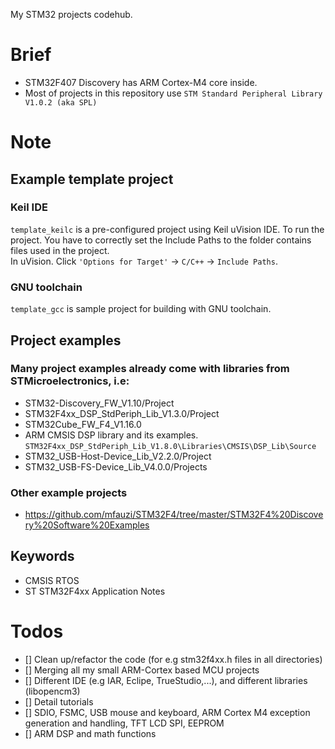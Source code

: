 My STM32 projects codehub.
# Brief
+ STM32F407 Discovery has ARM Cortex-M4 core inside.
+ Most of projects in this repository use `STM Standard Peripheral Library V1.0.2 (aka SPL)`
# Note
## Example template project
### Keil IDE
`template_keilc` is a pre-configured project using Keil uVision IDE.
To run the project. You have to correctly set the Include Paths to the folder contains files used in the project.  
In uVision. Click `'Options for Target'` -> `C/C++` -> `Include Paths`.  
### GNU toolchain
`template_gcc` is sample project for building with GNU toolchain.
## Project examples
### Many project examples already come with libraries from STMicroelectronics, i.e:
+ STM32-Discovery_FW_V1.10/Project
+ STM32F4xx_DSP_StdPeriph_Lib_V1.3.0/Project
+ STM32Cube_FW_F4_V1.16.0
+ ARM CMSIS DSP library and its examples. `STM32F4xx_DSP_StdPeriph_Lib_V1.8.0\Libraries\CMSIS\DSP_Lib\Source`
+ STM32_USB-Host-Device_Lib_V2.2.0/Project
+ STM32_USB-FS-Device_Lib_V4.0.0/Projects
### Other example projects
+ https://github.com/mfauzi/STM32F4/tree/master/STM32F4%20Discovery%20Software%20Examples
## Keywords
+ CMSIS RTOS
+ ST STM32F4xx Application Notes
# Todos
+ [] Clean up/refactor the code (for e.g stm32f4xx.h files in all directories)
+ [] Merging all my small ARM-Cortex based MCU projects
+ [] Different IDE (e.g IAR, Eclipe, TrueStudio,...), and different libraries (libopencm3)
+ [] Detail tutorials
+ [] SDIO, FSMC, USB mouse and keyboard, ARM Cortex M4 exception generation and handling, TFT LCD SPI, EEPROM
+ [] ARM DSP and math functions